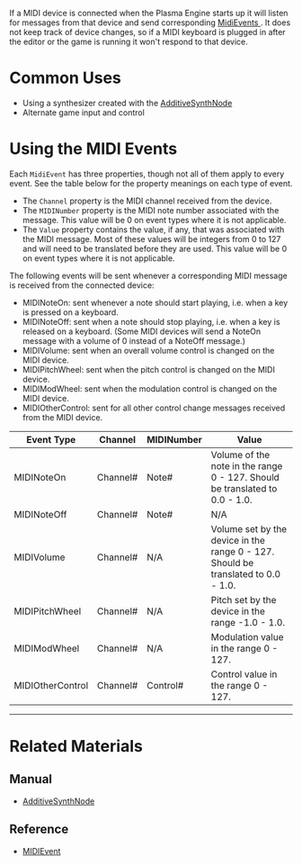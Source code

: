 If a MIDI device is connected when the Plasma Engine starts up it will listen for messages from that device and send corresponding [ MidiEvents ](https://github.com/PlasmaEngine/PlasmaDocs/blob/master/code_reference/class_reference/midievent.markdown). It does not keep track of device changes, so if a MIDI keyboard is plugged in after the editor or the game is running it won't respond to that device.

 # Common Uses

- Using a synthesizer created with the [AdditiveSynthNode ](https://plasmaengine.github.io/PlasmaDocs/Manual/plasmamanual/audio/soundnode/additivesynthnode.markdown)
- Alternate game input and control 

 # Using the MIDI Events

Each `MidiEvent` has three properties, though not all of them apply to every event. See the table below for the property meanings on each type of event.
- The `Channel` property is the MIDI channel received from the device.
- The `MIDINumber` property is the MIDI note number associated with the message. This value will be 0 on event types where it is not applicable.
- The `Value` property contains the value, if any, that was associated with the MIDI message. Most of these values will be integers from 0 to 127 and will need to be translated before they are used. This value will be 0 on event types where it is not applicable.

The following events will be sent whenever a corresponding MIDI message is received from the connected device:

- MIDINoteOn: sent whenever a note should start playing, i.e. when a key is pressed on a keyboard. 
- MIDINoteOff: sent when a note should stop playing, i.e. when a key is released on a keyboard. (Some MIDI devices will send a NoteOn message with a volume of 0 instead of a NoteOff message.)
- MIDIVolume: sent when an overall volume control is changed on the MIDI device. 
- MIDIPitchWheel: sent when the pitch control is changed on the MIDI device.
- MIDIModWheel: sent when the modulation control is changed on the MIDI device.
- MIDIOtherControl: sent for all other control change messages received from the MIDI device.


| Event Type | Channel   | MIDINumber  | Value 
| ---- | ---- | ---- | ----
| MIDINoteOn | Channel# | Note# | Volume of the note in the range 0 - 127. Should be translated to 0.0 - 1.0.
| MIDINoteOff | Channel# | Note# | N/A
| MIDIVolume | Channel# | N/A | Volume set by the device in the range 0 - 127. Should be translated to 0.0 - 1.0.
| MIDIPitchWheel | Channel# | N/A | Pitch set by the device in the range -1.0 - 1.0.
| MIDIModWheel | Channel# | N/A | Modulation value in the range 0 - 127.
| MIDIOtherControl | Channel# | Control# | Control value in the range 0 - 127.

---
 # Related Materials

 ## Manual

- [AdditiveSynthNode ](https://plasmaengine.github.io/PlasmaDocs/Manual/plasmamanual/audio/soundnode/additivesynthnode.markdown)

 ## Reference

- [ MIDIEvent ](https://github.com/PlasmaEngine/PlasmaDocs/blob/master/code_reference/class_reference/midievent.markdown) 

 